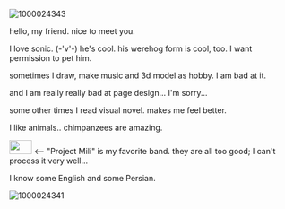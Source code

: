 ![1000024343](https://github.com/user-attachments/assets/6da91807-f1fc-4835-aa97-bfbec432a09e)

hello, my friend. nice to meet you.

I love sonic. (-'v'-) he's cool.  his werehog form is cool, too. I want permission to pet him.

sometimes I draw, make music and 3d model as hobby. I am bad at it.

and I am really really bad at page design... I'm sorry... 

some other times I read visual novel. makes me feel better.

I like animals.. chimpanzees are amazing.

<img src="https://github.com/user-attachments/assets/554492bc-4174-4f2a-abc2-701d7f07ca52" width="40" height="25"/> <-- "Project Mili" is my favorite band. they are all too good; I can't process it very well...

I know some English and some Persian.

![1000024341](https://github.com/user-attachments/assets/4ec2a2ff-deb7-4bde-a866-d6af812d1fc8)
